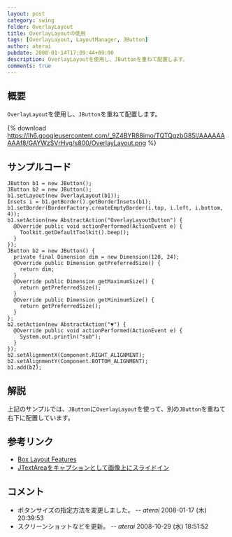 ```yaml
---
layout: post
category: swing
folder: OverlayLayout
title: OverlayLayoutの使用
tags: [OverlayLayout, LayoutManager, JButton]
author: aterai
pubdate: 2008-01-14T17:09:44+09:00
description: OverlayLayoutを使用し、JButtonを重ねて配置します。
comments: true
---
```

## 概要
`OverlayLayout`を使用し、`JButton`を重ねて配置します。

{% download https://lh6.googleusercontent.com/_9Z4BYR88imo/TQTQqzbG85I/AAAAAAAAAf8/GAYWzSVrHvg/s800/OverlayLayout.png %}

## サンプルコード
<pre class="prettyprint"><code>JButton b1 = new JButton();
JButton b2 = new JButton();
b1.setLayout(new OverlayLayout(b1));
Insets i = b1.getBorder().getBorderInsets(b1);
b1.setBorder(BorderFactory.createEmptyBorder(i.top, i.left, i.bottom, 4));
b1.setAction(new AbstractAction("OverlayLayoutButton") {
  @Override public void actionPerformed(ActionEvent e) {
    Toolkit.getDefaultToolkit().beep();
  }
});
JButton b2 = new JButton() {
  private final Dimension dim = new Dimension(120, 24);
  @Override public Dimension getPreferredSize() {
    return dim;
  }
  @Override public Dimension getMaximumSize() {
    return getPreferredSize();
  }
  @Override public Dimension getMinimumSize() {
    return getPreferredSize();
  }
};
b2.setAction(new AbstractAction("▼") {
  @Override public void actionPerformed(ActionEvent e) {
    System.out.println("sub");
  }
});
b2.setAlignmentX(Component.RIGHT_ALIGNMENT);
b2.setAlignmentY(Component.BOTTOM_ALIGNMENT);
b1.add(b2);
</code></pre>

## 解説
上記のサンプルでは、`JButton`に`OverlayLayout`を使って、別の`JButton`を重ねて右下に配置しています。

## 参考リンク
- [Box Layout Features](http://docs.oracle.com/javase/tutorial/uiswing/layout/box.html#features)
- [JTextAreaをキャプションとして画像上にスライドイン](http://ateraimemo.com/Swing/EaseInOut.html)

<!-- dummy comment line for breaking list -->

## コメント
- ボタンサイズの指定方法を変更しました。 -- *aterai* 2008-01-17 (木) 20:39:53
- スクリーンショットなどを更新。 -- *aterai* 2008-10-29 (水) 18:51:52

<!-- dummy comment line for breaking list -->
